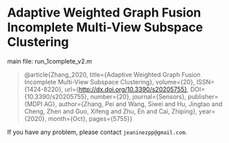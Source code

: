 # Adaptive Weighted Graph Fusion Incomplete Multi-View Subspace Clustering

main file: run_1complete_v2.m

>@article{Zhang_2020, title={Adaptive Weighted Graph Fusion Incomplete Multi-View Subspace Clustering}, volume={20}, ISSN={1424-8220}, url={http://dx.doi.org/10.3390/s20205755}, DOI={10.3390/s20205755}, number={20}, journal={Sensors}, publisher={MDPI AG}, author={Zhang, Pei and Wang, Siwei and Hu, Jingtao and Cheng, Zhen and Guo, Xifeng and Zhu, En and Cai, Zhiping}, year={2020}, month={Oct}, pages={5755}}

If you have any problem, please contact `jeaninezpp@gmail.com`.
